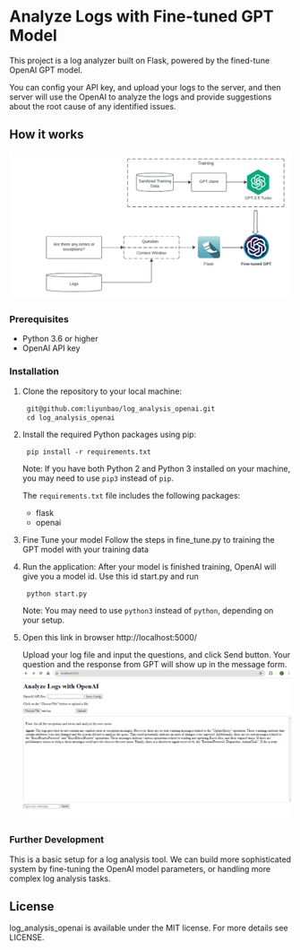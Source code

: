 
# Analyze Logs with Fine-tuned GPT Model

This project is a log analyzer built on Flask, powered by the fined-tune OpenAI GPT model.

You can config your API key, and upload your logs to the server, and then server will use the OpenAI to analyze the logs and provide suggestions about the root cause of any identified issues.

## How it works

![alt text](https://github.com/liyunbao/log_analysis_openai/blob/main/static/img/Log_Analysis_Finetune.png)

### Prerequisites

- Python 3.6 or higher
- OpenAI API key

### Installation

1. Clone the repository to your local machine:
       
        git@github.com:liyunbao/log_analysis_openai.git
        cd log_analysis_openai

2. Install the required Python packages using pip:

        pip install -r requirements.txt

      Note: If you have both Python 2 and Python 3 installed on your machine, you may need to use `pip3` instead of `pip`.

      The `requirements.txt` file includes the following packages:

      - flask
      - openai
   
3. Fine Tune your model
      Follow the steps in fine_tune.py to training the GPT model with your training data

4. Run the application:
      After your model is finished training, OpenAI will give you a model id. Use this id start.py and run

        python start.py

      Note: You may need to use `python3` instead of `python`, depending on your setup.

5. Open this link in browser http://localhost:5000/

      Upload your log file and input the questions, and click Send button. Your question and the response from GPT will show up in the message form.
![alt text](https://github.com/liyunbao/log_analysis_openai/blob/main/static/img/tool.png)


### Further Development

This is a basic setup for a log analysis tool. We can build more sophisticated system by fine-tuning the OpenAI model parameters, or handling more complex log analysis tasks.

## License
log_analysis_openai is available under the MIT license. For more details see LICENSE.


